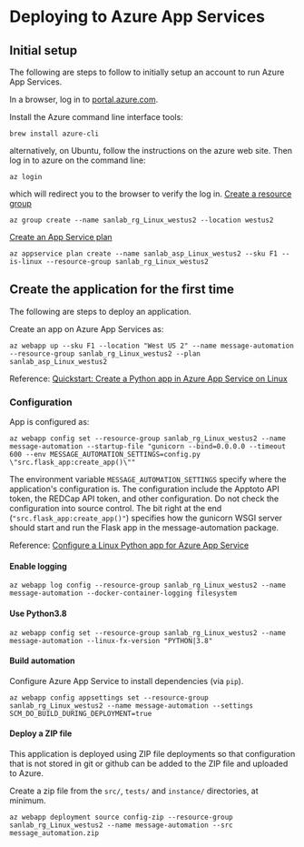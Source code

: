 # Deploying to Azure App Services

## Initial setup
The following are steps to follow to initially setup an account to run Azure
App Services.

In a browser, log in to [portal.azure.com](https://portal.azure.com).

Install the Azure command line interface tools:
```
brew install azure-cli
```
alternatively, on Ubuntu, follow the instructions on the azure web site. Then log in to azure on the command line:
```
az login
```
which will redirect you to the browser to verify the log in.
[Create a resource group](https://docs.microsoft.com/en-us/cli/azure/group?view=azure-cli-latest#az_group_create)
```
az group create --name sanlab_rg_Linux_westus2 --location westus2
```
[Create an App Service plan](https://docs.microsoft.com/en-us/cli/azure/appservice/plan?view=azure-cli-latest#az_appservice_plan_create)
```
az appservice plan create --name sanlab_asp_Linux_westus2 --sku F1 --is-linux --resource-group sanlab_rg_Linux_westus2
```

## Create the application for the first time
The following are steps to deploy an application.

Create an app on Azure App Services as:

```
az webapp up --sku F1 --location "West US 2" --name message-automation --resource-group sanlab_rg_Linux_westus2 --plan sanlab_asp_Linux_westus2
```

Reference:
[Quickstart: Create a Python app in Azure App Service on Linux](
https://docs.microsoft.com/en-us/azure/app-service/containers/quickstart-python)

### Configuration

App is configured as:

```
az webapp config set --resource-group sanlab_rg_Linux_westus2 --name message-automation --startup-file "gunicorn --bind=0.0.0.0 --timeout 600 --env MESSAGE_AUTOMATION_SETTINGS=config.py \"src.flask_app:create_app()\""
```

The environment variable `MESSAGE_AUTOMATION_SETTINGS` specify where the
application's configuration is. The configuration include the Apptoto API token,
the REDCap API token, and other configuration. Do not check the configuration
into source control. The bit right at the end (`"src.flask_app:create_app()"`)
specifies how the gunicorn WSGI server should start and run the Flask app
in the message-automation package.

Reference: [Configure a Linux Python app for Azure App Service](https://docs.microsoft.com/en-us/azure/app-service/containers/how-to-configure-python#flask-app)


#### Enable logging
```
az webapp log config --resource-group sanlab_rg_Linux_westus2 --name message-automation --docker-container-logging filesystem
```

#### Use Python3.8
```
az webapp config set --resource-group sanlab_rg_Linux_westus2 --name message-automation --linux-fx-version "PYTHON|3.8"
```

#### Build automation
Configure Azure App Service to install dependencies (via `pip`).
```
az webapp config appsettings set --resource-group sanlab_rg_Linux_westus2 --name message-automation --settings SCM_DO_BUILD_DURING_DEPLOYMENT=true
```

#### Deploy a ZIP file
This application is deployed using ZIP file deployments so that configuration
that is not stored in git or github can be added to the ZIP file and uploaded to Azure.

Create a zip file from the `src/`, `tests/` and `instance/` directories, at minimum.
```
az webapp deployment source config-zip --resource-group sanlab_rg_Linux_westus2 --name message-automation --src message_automation.zip
```
